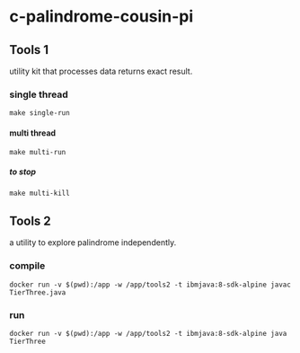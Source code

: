 # c-palindrome-cousin-pi

## Tools 1 ##

utility kit that processes data returns exact result.


### single thread ###

```
make single-run
```

#### multi thread ####

```
make multi-run
```

##### to stop #####

```
make multi-kill
```

## Tools 2 ##

a utility to explore palindrome independently.

### compile ###

```
docker run -v $(pwd):/app -w /app/tools2 -t ibmjava:8-sdk-alpine javac TierThree.java
```

### run ###

```
docker run -v $(pwd):/app -w /app/tools2 -t ibmjava:8-sdk-alpine java TierThree
```
